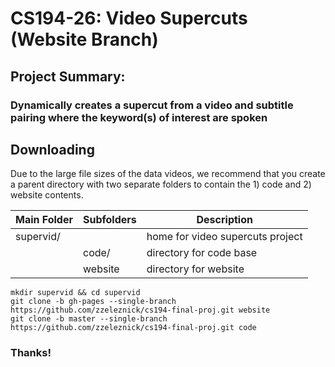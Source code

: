 #  CS194-26: Video Supercuts (Website Branch)

## Project Summary:

### Dynamically creates a supercut from a video and subtitle pairing where the keyword(s) of interest are spoken

## Downloading

Due to the large file sizes of the data videos, we recommend that you create a parent directory with two separate folders to contain the 1) code and 2) website contents.

| Main Folder | Subfolders| Description |
| ----------- | --------- | ----------- |
| supervid/   |           | home for video supercuts project |
|             |  code/    | directory for code base |
|             |  website  | directory for website  |

```
mkdir supervid && cd supervid
git clone -b gh-pages --single-branch https://github.com/zzeleznick/cs194-final-proj.git website
git clone -b master --single-branch https://github.com/zzeleznick/cs194-final-proj.git code
```

### Thanks!